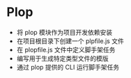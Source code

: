 # Plop
* 将 plop 模块作为项目开发依赖安装
* 在项目根目录下创建一个 plpfile.js 文件
* 在 plopfile.js 文件中定义脚手架任务
* 编写用于生成特定类型文件的模版
* 通过 plop 提供的 CLI 运行脚手架任务

